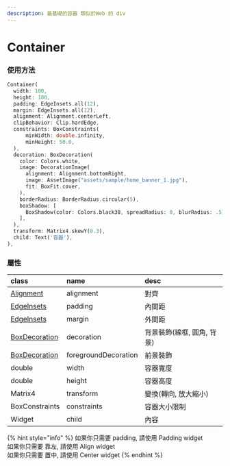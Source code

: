 ```yaml
---
description: 最基礎的容器 類似於Web 的 div
---
```


# Container

### 使用方法

```dart
Container(
  width: 100,
  height: 100,
  padding: EdgeInsets.all(12),
  margin: EdgeInsets.all(12),
  alignment: Alignment.centerLeft,
  clipBehavior: Clip.hardEdge,
  constraints: BoxConstraints(
      minWidth: double.infinity,
      minHeight: 50.0,
  ),
  decoration: BoxDecoration(
    color: Colors.white,
    image: DecorationImage(
      alignment: Alignment.bottomRight,
      image: AssetImage("assets/sample/home_banner_1.jpg"),
      fit: BoxFit.cover,
    ),
    borderRadius: BorderRadius.circular(5),
    boxShadow: [
      BoxShadow(color: Colors.black38, spreadRadius: 0, blurRadius: .5),
    ],
  ),
  transform: Matrix4.skewY(0.3),
  child: Text('容器'),
),
```

### 屬性

| class | name | desc |
| :--- | :--- | :--- |
| [Alignment](https://imagine10255.gitbook.io/fluuter_start_doc/attribute_class/alignment) | alignment | 對齊 |
| [EdgeInsets](https://imagine10255.gitbook.io/fluuter_start_doc/attribute_class/edgeinsets) | padding | 內間距 |
| [EdgeInsets](https://imagine10255.gitbook.io/fluuter_start_doc/attribute_class/edgeinsets) | margin | 外間距 |
| [BoxDecoration](https://imagine10255.gitbook.io/fluuter_start_doc/attribute_class/box_decoration) | decoration | 背景裝飾\(線框, 圓角, 背景\) |
| [BoxDecoration](https://imagine10255.gitbook.io/fluuter_start_doc/attribute_class/box_decoration) | foregroundDecoration | 前景裝飾 |
| double | width | 容器寬度 |
| double | height | 容器高度 |
| Matrix4 | transform | 變換\(轉向, 放大縮小\) |
| BoxConstraints | constraints | 容器大小限制 |
| Widget | child | 內容 |

{% hint style="info" %}
如果你只需要 padding, 請使用 Padding widget  
如果你只需要 靠左, 請使用 Align widget  
如果你只需要 置中, 請使用 Center widget
{% endhint %}



